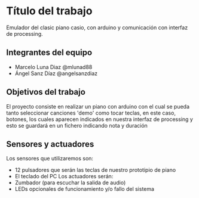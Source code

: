 # Título del trabajo

Emulador del clasic piano casio, con arduino y comunicación con interfaz de processing.

## Integrantes del equipo
- Marcelo Luna Diaz  @mlunad88
- Ángel Sanz Díaz  @angelsanzdiaz

## Objetivos del trabajo

El proyecto consiste en realizar un piano con arduino con el cual se pueda tanto seleccionar canciones 'demo' como tocar teclas, en este caso, botones, los cuales aparecen indicados en nuestra interfaz de processing y esto se guardará en un fichero indicando nota y duración

## Sensores y actuadores

Los sensores que utilizaremos son:
* 12 pulsadores que serán las teclas de nuestro prototipio de piano
* El teclado del PC
Los actuadores serán:
* Zumbador (para escuchar la salida de audio)
* LEDs opcionales de funcionamiento y/o fallo del sistema
